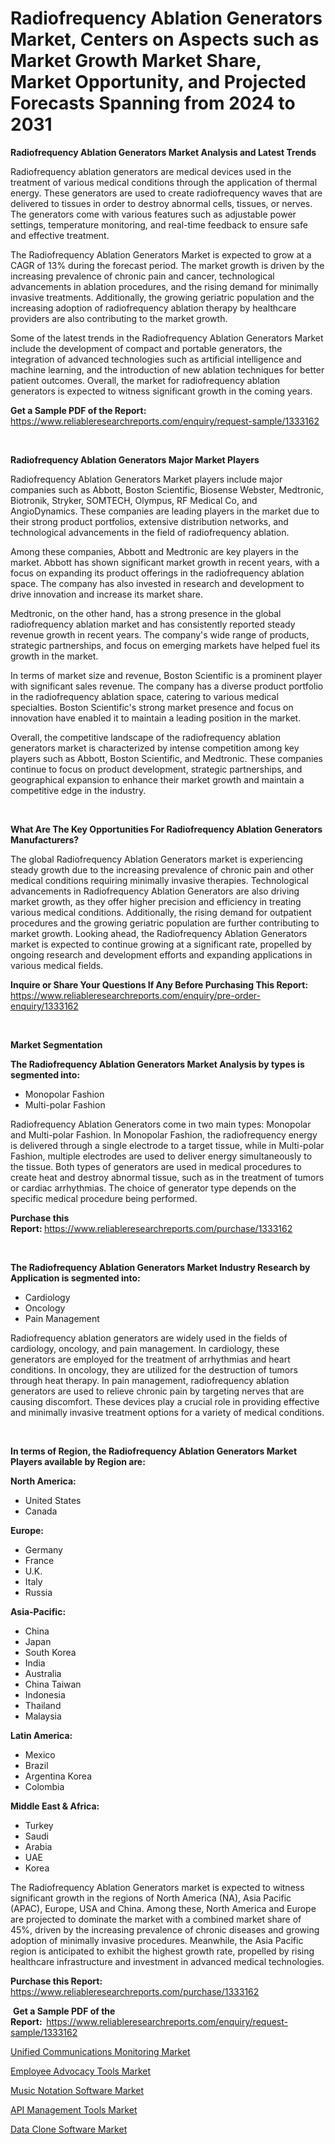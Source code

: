 <p><h1>Radiofrequency Ablation Generators Market, Centers on Aspects such as Market Growth Market Share, Market Opportunity, and Projected Forecasts Spanning from 2024 to 2031</h1></p><p><strong>Radiofrequency Ablation Generators Market Analysis and Latest Trends</strong></p>
<p><p>Radiofrequency ablation generators are medical devices used in the treatment of various medical conditions through the application of thermal energy. These generators are used to create radiofrequency waves that are delivered to tissues in order to destroy abnormal cells, tissues, or nerves. The generators come with various features such as adjustable power settings, temperature monitoring, and real-time feedback to ensure safe and effective treatment.</p><p>The Radiofrequency Ablation Generators Market is expected to grow at a CAGR of 13% during the forecast period. The market growth is driven by the increasing prevalence of chronic pain and cancer, technological advancements in ablation procedures, and the rising demand for minimally invasive treatments. Additionally, the growing geriatric population and the increasing adoption of radiofrequency ablation therapy by healthcare providers are also contributing to the market growth.</p><p>Some of the latest trends in the Radiofrequency Ablation Generators Market include the development of compact and portable generators, the integration of advanced technologies such as artificial intelligence and machine learning, and the introduction of new ablation techniques for better patient outcomes. Overall, the market for radiofrequency ablation generators is expected to witness significant growth in the coming years.</p></p>
<p><strong>Get a Sample PDF of the Report:&nbsp;</strong> <a href="https://www.reliableresearchreports.com/enquiry/request-sample/1333162">https://www.reliableresearchreports.com/enquiry/request-sample/1333162</a></p>
<p>&nbsp;</p>
<p><strong>Radiofrequency Ablation Generators Major Market Players</strong></p>
<p><p>Radiofrequency Ablation Generators Market players include major companies such as Abbott, Boston Scientific, Biosense Webster, Medtronic, Biotronik, Stryker, SOMTECH, Olympus, RF Medical Co, and AngioDynamics. These companies are leading players in the market due to their strong product portfolios, extensive distribution networks, and technological advancements in the field of radiofrequency ablation.</p><p>Among these companies, Abbott and Medtronic are key players in the market. Abbott has shown significant market growth in recent years, with a focus on expanding its product offerings in the radiofrequency ablation space. The company has also invested in research and development to drive innovation and increase its market share.</p><p>Medtronic, on the other hand, has a strong presence in the global radiofrequency ablation market and has consistently reported steady revenue growth in recent years. The company's wide range of products, strategic partnerships, and focus on emerging markets have helped fuel its growth in the market.</p><p>In terms of market size and revenue, Boston Scientific is a prominent player with significant sales revenue. The company has a diverse product portfolio in the radiofrequency ablation space, catering to various medical specialties. Boston Scientific's strong market presence and focus on innovation have enabled it to maintain a leading position in the market.</p><p>Overall, the competitive landscape of the radiofrequency ablation generators market is characterized by intense competition among key players such as Abbott, Boston Scientific, and Medtronic. These companies continue to focus on product development, strategic partnerships, and geographical expansion to enhance their market growth and maintain a competitive edge in the industry.</p></p>
<p>&nbsp;</p>
<p><strong>What Are The Key Opportunities For Radiofrequency Ablation Generators Manufacturers?</strong></p>
<p><p>The global Radiofrequency Ablation Generators market is experiencing steady growth due to the increasing prevalence of chronic pain and other medical conditions requiring minimally invasive therapies. Technological advancements in Radiofrequency Ablation Generators are also driving market growth, as they offer higher precision and efficiency in treating various medical conditions. Additionally, the rising demand for outpatient procedures and the growing geriatric population are further contributing to market growth. Looking ahead, the Radiofrequency Ablation Generators market is expected to continue growing at a significant rate, propelled by ongoing research and development efforts and expanding applications in various medical fields.</p></p>
<p><strong>Inquire or Share Your Questions If Any Before Purchasing This Report:</strong> <a href="https://www.reliableresearchreports.com/enquiry/pre-order-enquiry/1333162">https://www.reliableresearchreports.com/enquiry/pre-order-enquiry/1333162</a></p>
<p>&nbsp;</p>
<p><strong>Market Segmentation</strong></p>
<p><strong>The Radiofrequency Ablation Generators Market Analysis by types is segmented into:</strong></p>
<p><ul><li>Monopolar Fashion</li><li>Multi-polar Fashion</li></ul></p>
<p><p>Radiofrequency Ablation Generators come in two main types: Monopolar and Multi-polar Fashion. In Monopolar Fashion, the radiofrequency energy is delivered through a single electrode to a target tissue, while in Multi-polar Fashion, multiple electrodes are used to deliver energy simultaneously to the tissue. Both types of generators are used in medical procedures to create heat and destroy abnormal tissue, such as in the treatment of tumors or cardiac arrhythmias. The choice of generator type depends on the specific medical procedure being performed.</p></p>
<p><strong>Purchase this Report:&nbsp;</strong><a href="https://www.reliableresearchreports.com/purchase/1333162">https://www.reliableresearchreports.com/purchase/1333162</a></p>
<p>&nbsp;</p>
<p><strong>The Radiofrequency Ablation Generators Market Industry Research by Application is segmented into:</strong></p>
<p><ul><li>Cardiology</li><li>Oncology</li><li>Pain Management</li></ul></p>
<p><p>Radiofrequency ablation generators are widely used in the fields of cardiology, oncology, and pain management. In cardiology, these generators are employed for the treatment of arrhythmias and heart conditions. In oncology, they are utilized for the destruction of tumors through heat therapy. In pain management, radiofrequency ablation generators are used to relieve chronic pain by targeting nerves that are causing discomfort. These devices play a crucial role in providing effective and minimally invasive treatment options for a variety of medical conditions.</p></p>
<p>&nbsp;</p>
<p><strong>In terms of Region, the Radiofrequency Ablation Generators Market Players available by Region are:</strong></p>
<p>
    <p> <strong> North America: </strong>
        <ul>
            <li>United States</li>
            <li>Canada</li>
        </ul>
        </p> 
    <p> <strong> Europe: </strong>
        <ul>
            <li>Germany</li>
            <li>France</li>
            <li>U.K.</li>
            <li>Italy</li>
            <li>Russia</li>
        </ul>
        </p> 
    <p> <strong> Asia-Pacific: </strong>
        <ul>
            <li>China</li>
            <li>Japan</li>
            <li>South Korea</li>
            <li>India</li>
            <li>Australia</li>
            <li>China Taiwan</li>
            <li>Indonesia</li>
            <li>Thailand</li>
            <li>Malaysia</li>
        </ul>
        </p> 
    <p> <strong> Latin America: </strong>
        <ul>
            <li>Mexico</li>
            <li>Brazil</li>
            <li>Argentina Korea</li>
            <li>Colombia</li>
        </ul>
        </p> 
    <p> <strong> Middle East & Africa: </strong>
        <ul>
            <li>Turkey</li>
            <li>Saudi</li>
            <li>Arabia</li>
            <li>UAE</li>
            <li>Korea</li>
        </ul>
    </p>
    </p>
<p><p>The Radiofrequency Ablation Generators market is expected to witness significant growth in the regions of North America (NA), Asia Pacific (APAC), Europe, USA and China. Among these, North America and Europe are projected to dominate the market with a combined market share of 45%, driven by the increasing prevalence of chronic diseases and growing adoption of minimally invasive procedures. Meanwhile, the Asia Pacific region is anticipated to exhibit the highest growth rate, propelled by rising healthcare infrastructure and investment in advanced medical technologies.</p></p>
<p><strong>Purchase this Report: </strong><a href="https://www.reliableresearchreports.com/purchase/1333162">https://www.reliableresearchreports.com/purchase/1333162</a></p>
<p>&nbsp;<strong>Get a Sample PDF of the Report:&nbsp;&nbsp;</strong><a href="https://www.reliableresearchreports.com/enquiry/request-sample/1333162">https://www.reliableresearchreports.com/enquiry/request-sample/1333162</a></p>
<p><strong></strong></p>
<p><p><a href="https://medium.com/@twiladurgan/unified-communications-monitoring-market-competitive-analysis-market-trends-and-forecast-to-2031-72a040a8089a">Unified Communications Monitoring Market</a></p><p><a href="https://medium.com/@jamesday5g/employee-advocacy-tools-market-trends-forecast-and-competitive-analysis-to-2031-120cb3426c3d">Employee Advocacy Tools Market</a></p><p><a href="https://medium.com/@twiladurgan/music-notation-software-market-research-report-its-history-and-forecast-2024-to-2031-3b0fd2c95911">Music Notation Software Market</a></p><p><a href="https://medium.com/@twiladurgan/api-management-tools-market-trends-forecast-and-competitive-analysis-to-2031-da0ef437c888">API Management Tools Market</a></p><p><a href="https://medium.com/@twiladurgan/data-clone-software-market-report-reveals-the-latest-trends-and-growth-opportunities-of-this-market-645a7eb7120b">Data Clone Software Market</a></p></p>